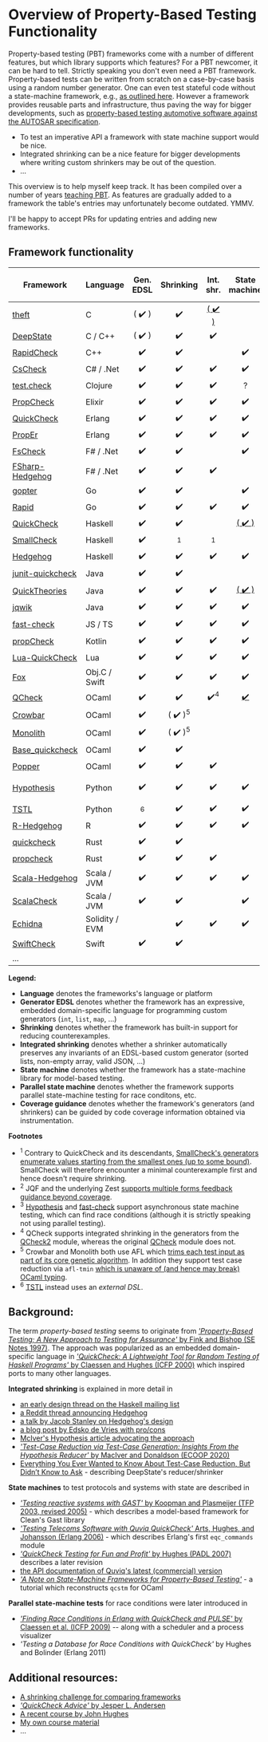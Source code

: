 Overview of Property-Based Testing Functionality
================================================

Property-based testing (PBT) frameworks come with a number of
different features, but which library supports which features?
For a PBT newcomer, it can be hard to tell.
Strictly speaking you don't even need a PBT framework. Property-based tests can be written from scratch
on a case-by-case basis using a random number generator. One can even test stateful code without a state-machine framework,
e.g., [as outlined here](https://github.com/silentbicycle/theft/blob/master/doc/properties.md#testing-stateful-systems).
However a framework provides reusable parts and infrastructure, thus paving the way for bigger developments, such as
[property-based testing automotive software against the AUTOSAR specification](https://www.youtube.com/watch?v=zi0rHwfiX1Q).



- To test an imperative API a framework with state machine support would be nice.
- Integrated shrinking can be a nice feature for bigger developments
  where writing custom shrinkers may be out of the question.
- ...

This overview is to help myself keep track. It has been compiled over a number of years
[teaching PBT](https://janmidtgaard.dk/quickcheck/). As features are gradually added to
a framework the table's entries may unfortunately become outdated. YMMV.

I'll be happy to accept PRs for updating entries and adding new frameworks.




Framework functionality
-----------------------

| Framework                                                            | Language       |       Gen. EDSL        |             Shrinking              |                                                  Int. shr.                                                   |                                      State machine                                      |                                           Par. st. mach.                                           |                                                                        Cov. guidance                                                                         |
|----------------------------------------------------------------------|----------------|:----------------------:|:----------------------------------:|:------------------------------------------------------------------------------------------------------------:|:---------------------------------------------------------------------------------------:|:--------------------------------------------------------------------------------------------------:|:------------------------------------------------------------------------------------------------------------------------------------------------------------:|
| [theft](https://github.com/silentbicycle/theft)                      | C              | ( :heavy_check_mark: ) |         :heavy_check_mark:         | [( :heavy_check_mark: )](https://github.com/silentbicycle/theft/blob/master/doc/shrinking.md#auto-shrinking) |                                                                                         |                                                                                                    |                                          [( :heavy_check_mark: )](https://github.com/silentbicycle/theft/issues/43)                                          |
| [DeepState](https://github.com/trailofbits/deepstate)                | C / C++        | ( :heavy_check_mark: ) |         :heavy_check_mark:         |                                              :heavy_check_mark:                                              |                                                                                         |                                                                                                    |                                                                      :heavy_check_mark:                                                                      |
| [RapidCheck](https://github.com/emil-e/rapidcheck/)                  | C++            |   :heavy_check_mark:   |         :heavy_check_mark:         |                                                                                                              |                                   :heavy_check_mark:                                    |              [( :heavy_check_mark: )](https://github.com/emil-e/rapidcheck/issues/47)              |                                                                                                                                                              |
| [CsCheck](https://github.com/AnthonyLloyd/CsCheck)                   | C# / .Net      |   :heavy_check_mark:   |         :heavy_check_mark:         |                                              :heavy_check_mark:                                              |                                   :heavy_check_mark:                                    |                                         :heavy_check_mark:                                         |                                                                                                                                                              |
| [test.check](https://github.com/clojure/test.check)                  | Clojure        |   :heavy_check_mark:   |         :heavy_check_mark:         |                                              :heavy_check_mark:                                              |                                            ?                                            |                                                 ?                                                  |                                                                                                                                                              |
| [PropCheck](https://github.com/alfert/propcheck)                     | Elixir         |   :heavy_check_mark:   |         :heavy_check_mark:         |                                              :heavy_check_mark:                                              |                                   :heavy_check_mark:                                    |                                         :heavy_check_mark:                                         |                                                                                                                                                              |
| [QuickCheck](http://www.quviq.com/products/)                         | Erlang         |   :heavy_check_mark:   |         :heavy_check_mark:         |                                              :heavy_check_mark:                                              |                                   :heavy_check_mark:                                    |                                         :heavy_check_mark:                                         |                                                                                                                                                              |
| [PropEr](https://github.com/proper-testing/proper)                   | Erlang         |   :heavy_check_mark:   |         :heavy_check_mark:         |                                              :heavy_check_mark:                                              |                                   :heavy_check_mark:                                    |                                         :heavy_check_mark:                                         |                                                                                                                                                              |
| [FsCheck](https://fscheck.github.io/FsCheck/index.html)              | F# / .Net      |   :heavy_check_mark:   |         :heavy_check_mark:         |                                                                                                              |                                   :heavy_check_mark:                                    |                                                                                                    |                                                                                                                                                              |
| [FSharp-Hedgehog](https://github.com/hedgehogqa/fsharp-hedgehog)     | F# / .Net      |   :heavy_check_mark:   |         :heavy_check_mark:         |                                              :heavy_check_mark:                                              |                                                                                         |                                                                                                    |                                                                                                                                                              |
| [gopter](https://github.com/leanovate/gopter)                        | Go             |   :heavy_check_mark:   |         :heavy_check_mark:         |                                                                                                              |                                   :heavy_check_mark:                                    |                                                                                                    |                                                                                                                                                              |
| [Rapid](https://github.com/flyingmutant/rapid)                       | Go             |   :heavy_check_mark:   |         :heavy_check_mark:         |                                              :heavy_check_mark:                                              |                                   :heavy_check_mark:                                    |                                                                                                    |                                                                                                                                                              |
| [QuickCheck](https://github.com/nick8325/quickcheck)                 | Haskell        |   :heavy_check_mark:   |         :heavy_check_mark:         |                                                                                                              | [( :heavy_check_mark: )](https://github.com/advancedtelematic/quickcheck-state-machine) |      [( :heavy_check_mark: )](https://github.com/advancedtelematic/quickcheck-state-machine)       |                                                                                                                                                              |
| [SmallCheck](https://github.com/Bodigrim/smallcheck)                 | Haskell        |   :heavy_check_mark:   |            <sup>1</sup>            |                                                 <sup>1</sup>                                                 |                                                                                         |                                                                                                    |                                                                                                                                                              |
| [Hedgehog](https://github.com/hedgehogqa/haskell-hedgehog)           | Haskell        |   :heavy_check_mark:   |         :heavy_check_mark:         |                                              :heavy_check_mark:                                              |                                   :heavy_check_mark:                                    |                                         :heavy_check_mark:                                         |                                                                                                                                                              |
| [junit-quickcheck](https://github.com/pholser/junit-quickcheck)      | Java           |   :heavy_check_mark:   |         :heavy_check_mark:         |                                                                                                              |                                                                                         |                                                                                                    |                                           [( :heavy_check_mark: )](https://github.com/rohanpadhye/JQF)<sup>2</sup>                                           |
| [QuickTheories](https://github.com/quicktheories/QuickTheories)      | Java           |   :heavy_check_mark:   |         :heavy_check_mark:         |                                              :heavy_check_mark:                                              |   [( :heavy_check_mark: )](https://github.com/quicktheories/QuickTheories/issues/42)    |         [( :heavy_check_mark: )](https://github.com/quicktheories/QuickTheories/issues/42)         |                                    [:heavy_check_mark:](https://github.com/quicktheories/QuickTheories#coverage-guidance)                                    |
| [jqwik](https://jqwik.net/)                                          | Java           |   :heavy_check_mark:   |         :heavy_check_mark:         |                                              :heavy_check_mark:                                              |                                   :heavy_check_mark:                                    |                                                                                                    |                                                                                                                                                              |
| [fast-check](https://github.com/dubzzz/fast-check)                   | JS / TS        |   :heavy_check_mark:   |         :heavy_check_mark:         |                                              :heavy_check_mark:                                              |                                   :heavy_check_mark:                                    | [( :heavy_check_mark: )](https://fast-check.dev/docs/tutorials/detect-race-conditions)<sup>3</sup> |                                                                                                                                                              |
| [propCheck](https://github.com/1Jajen1/propCheck)                    | Kotlin         |   :heavy_check_mark:   |         :heavy_check_mark:         |                                              :heavy_check_mark:                                              |                                   :heavy_check_mark:                                    |                                         :heavy_check_mark:                                         |                                                                                                                                                              |
| [Lua-QuickCheck](https://github.com/luc-tielen/lua-quickcheck)       | Lua            |   :heavy_check_mark:   |         :heavy_check_mark:         |                                              :heavy_check_mark:                                              |                                   :heavy_check_mark:                                    |                                                                                                    |                                                                                                                                                              |
| [Fox](https://github.com/jeffh/Fox)                                  | Obj.C / Swift  |   :heavy_check_mark:   |         :heavy_check_mark:         |                                              :heavy_check_mark:                                              |                                   :heavy_check_mark:                                    |                   [( :heavy_check_mark: )](https://github.com/jeffh/Fox/pull/28)                   |                                                                                                                                                              |
| [QCheck](https://github.com/c-cube/qcheck)                           | OCaml          |   :heavy_check_mark:   |         :heavy_check_mark:         |                                              :heavy_check_mark:<sup>4</sup>                                  |           [:heavy_check_mark:](https://github.com/ocaml-multicore/multicoretests)       |                  [:heavy_check_mark:](https://github.com/ocaml-multicore/multicoretests)           |                                                                                                                                                              |
| [Crowbar](https://github.com/stedolan/crowbar)                       | OCaml          |   :heavy_check_mark:   | ( :heavy_check_mark: )<sup>5</sup> |                                                                                                              |                                                                                         |                                                                                                    |                                                                      :heavy_check_mark:                                                                      |
| [Monolith](https://gitlab.inria.fr/fpottier/monolith)                | OCaml          |   :heavy_check_mark:   | ( :heavy_check_mark: )<sup>5</sup> |                                                                                                              |                                                                                         |                                                                                                    |                                                                      :heavy_check_mark:                                                                      |
| [Base_quickcheck](https://opensource.janestreet.com/base_quickcheck) | OCaml          |   :heavy_check_mark:   |         :heavy_check_mark:         |                                                                                                              |                                                                                         |                                                                                                    |                                                                                                                                                              |
| [Popper](https://github.com/jobjo/popper)                            | OCaml          |   :heavy_check_mark:   |         :heavy_check_mark:         |                                              :heavy_check_mark:                                              |                                                                                         |                                                                                                    |                                                                                                                                                              |
| [Hypothesis](https://github.com/HypothesisWorks/hypothesis)          | Python         |   :heavy_check_mark:   |         :heavy_check_mark:         |                                              :heavy_check_mark:                                              |                                   :heavy_check_mark:                                    |          [( :heavy_check_mark: )](https://pypi.org/project/hypothesis-trio/)<sup>3</sup>           | [( :heavy_check_mark: )](https://hypofuzz.com), [( :heavy_check_mark: )](https://hypothesis.readthedocs.io/en/latest/details.html#use-with-external-fuzzers) |
| [TSTL](https://github.com/agroce/tstl)                               | Python         |      <sup>6</sup>      |         :heavy_check_mark:         |                                              :heavy_check_mark:                                              |                                   :heavy_check_mark:                                    |                                                                                                    |                                                                      :heavy_check_mark:                                                                      |
| [R-Hedgehog](https://github.com/hedgehogqa/r-hedgehog)               | R              |   :heavy_check_mark:   |         :heavy_check_mark:         |                                              :heavy_check_mark:                                              |                                   :heavy_check_mark:                                    |                                                                                                    |                                                                                                                                                              |
| [quickcheck](https://github.com/burntsushi/quickcheck)               | Rust           |   :heavy_check_mark:   |         :heavy_check_mark:         |                                                                                                              |                                                                                         |                                                                                                    |                                                                                                                                                              |
| [propcheck](https://github.com/AltSysrq/proptest)                    | Rust           |   :heavy_check_mark:   |         :heavy_check_mark:         |                                              :heavy_check_mark:                                              |                                                                                         |                                                                                                    |                                                                                                                                                              |
| [Scala-Hedgehog](https://github.com/hedgehogqa/scala-hedgehog)       | Scala / JVM    |   :heavy_check_mark:   |         :heavy_check_mark:         |                                              :heavy_check_mark:                                              |                                   :heavy_check_mark:                                    |                                         :heavy_check_mark:                                         |                                                                                                                                                              |
| [ScalaCheck](https://github.com/typelevel/scalacheck)                | Scala / JVM    |   :heavy_check_mark:   |         :heavy_check_mark:         |                                                                                                              |                                   :heavy_check_mark:                                    |                                         :heavy_check_mark:                                         |                                                                                                                                                              |
| [Echidna](https://github.com/crytic/echidna)                         | Solidity / EVM |                        |         :heavy_check_mark:         |                                              :heavy_check_mark:                                              |                                   :heavy_check_mark:                                    |                                                                                                    |                                                                      :heavy_check_mark:                                                                      |
| [SwiftCheck](https://github.com/typelift/SwiftCheck)                 | Swift          |   :heavy_check_mark:   |         :heavy_check_mark:         |                                                                                                              |                                                                                         |                                                                                                    |                                                                                                                                                              |
| ...

**Legend:**
 - **Language** denotes the frameworks's language or platform
 - **Generator EDSL** denotes whether the framework has an expressive, embedded domain-specific language for programming custom generators (`int`, `list`, `map`, ...)
 - **Shrinking** denotes whether the framework has built-in support for reducing counterexamples.
 - **Integrated shrinking** denotes whether a shrinker automatically preserves any invariants of an EDSL-based custom generator (sorted lists, non-empty array, valid JSON, ...)
 - **State machine** denotes whether the framework has a state-machine library for model-based testing.
 - **Parallel state machine** denotes whether the framework supports parallel state-machine testing for race conditons, etc.
 - **Coverage guidance** denotes whether the framework's generators (and shrinkers) can be guided by code coverage information obtained via instrumentation.

 **Footnotes**
  - <sup>1</sup> Contrary to QuickCheck and its descendants, [SmallCheck's generators enumerate values starting from the smallest ones (up to some bound)](https://github.com/Bodigrim/smallcheck/wiki/Comparison-with-QuickCheck). SmallCheck will therefore encounter a minimal counterexample first and hence doesn't require shrinking.
  - <sup>2</sup> JQF and the underlying Zest [supports multiple forms feedback guidance beyond coverage](https://github.com/rohanpadhye/jqf/wiki/The-Guidance-interface).
  - <sup>3</sup> [Hypothesis](https://github.com/HypothesisWorks/hypothesis) and [fast-check](https://github.com/dubzzz/fast-check) support asynchronous state machine testing, which can find race conditions (although it is strictly speaking not using parallel testing).
  - <sup>4</sup> QCheck supports integrated shrinking in the generators from the [QCheck2](https://c-cube.github.io/qcheck/0.21/qcheck-core/QCheck2/) module, whereas the original [QCheck](https://c-cube.github.io/qcheck/0.21/qcheck-core/QCheck/) module does not.
  - <sup>5</sup> Crowbar and Monolith both use AFL which [trims each test input as part of its core genetic algorithm](https://lcamtuf.coredump.cx/afl/README.txt). In addition they support test case reduction via `afl-tmin` [which is unaware of (and hence may break) OCaml typing](https://tarides.com/blog/2020-08-03-fuzzing-ocamlformat-with-afl-and-crowbar).
  - <sup>6</sup> [TSTL](https://github.com/agroce/tstl) instead uses an *external DSL*.

Background:
-----------

The term *property-based testing* seems to originate from [*'Property-Based Testing; A New Approach to Testing for Assurance'* by Fink and Bishop (SE Notes 1997)](http://nob.cs.ucdavis.edu/~bishop/papers/1997-sen/pbt.pdf).
The approach was popularized as an embedded domain-specific language in [*'QuickCheck: A Lightweight Tool for Random Testing of Haskell Programs'* by Claessen and Hughes (ICFP 2000)](http://www.eecs.northwestern.edu/%7Erobby/courses/395-495-2009-fall/quick.pdf) which inspired ports to many other languages.

**Integrated shrinking** is explained in more detail in
 - [an early design thread on the Haskell mailing list](https://mail.haskell.org/pipermail/libraries/2013-November/021674.html)
 - [a Reddit thread announcing Hedgehog](https://www.reddit.com/r/haskell/comments/646k3d/ann_hedgehog_property_testing/)
 - [a talk by Jacob Stanley on Hedgehog's design](https://www.youtube.com/watch?v=AIv_9T0xKEo)
 - [a blog post by Edsko de Vries with pro/cons](https://www.well-typed.com/blog/2019/05/integrated-shrinking/)
 - [McIver's Hypothesis article advocating the approach](https://hypothesis.works/articles/integrated-shrinking/)
 - [*'Test-Case Reduction via Test-Case Generation: Insights From the Hypothesis Reducer'* by MacIver and Donaldson (ECOOP 2020)](https://www.doc.ic.ac.uk/~afd/homepages/papers/pdfs/2020/ECOOP_Hypothesis.pdf)
 - [Everything You Ever Wanted to Know About Test-Case Reduction, But Didn’t Know to Ask](https://blog.trailofbits.com/2019/11/11/test-case-reduction/) - describing DeepState's reducer/shrinker


**State machines** to test protocols and systems with state are described in
 - [*'Testing reactive systems with GAST'* by Koopman and Plasmeijer (TFP 2003, revised 2005)](https://repository.ubn.ru.nl/bitstream/handle/2066/60573/60573.pdf?sequence=1) - which describes a model-based framework for Clean's Gast library
 - [*'Testing Telecoms Software with Quviq QuickCheck'* Arts, Hughes, and Johansson (Erlang 2006)](http://citeseerx.ist.psu.edu/viewdoc/download?doi=10.1.1.148.6554&rep=rep1&type=pdf) - which describes Erlang's first `eqc_commands` module
 - [*'QuickCheck Testing for Fun and Profit'* by Hughes (PADL 2007)](https://people.inf.elte.hu/center/fulltext.pdf)  describes a later revision
 - [the API documentation of Quviq's latest (commercial) version](http://quviq.com/documentation/eqc/)
 - [*'A Note on State-Machine Frameworks for Property-Based Testing'*](https://janmidtgaard.dk/quickcheck/stmnote.pdf) - a tutorial which reconstructs `qcstm` for OCaml


**Parallel state-machine tests** for race conditions were later introduced in
 - [*'Finding Race Conditions in Erlang with QuickCheck and PULSE'* by Claessen et al. (ICFP 2009)](https://smallbone.se/papers/finding-race-conditions.pdf) -- along with a scheduler and a process visualizer
 - *'Testing a Database for Race Conditions with QuickCheck'* by Hughes and Bolinder (Erlang 2011)


Additional resources:
---------------------
 - [A shrinking challenge for comparing frameworks](https://github.com/jlink/shrinking-challenge)
 - [*'QuickCheck Advice'* by Jesper L. Andersen](https://medium.com/@jlouis666/quickcheck-advice-c357efb4e7e6)
 - [A recent course by John Hughes](http://www.cse.chalmers.se/~rjmh/MGS2019/)
 - [My own course material](https://janmidtgaard.dk/quickcheck/)
 - ...
